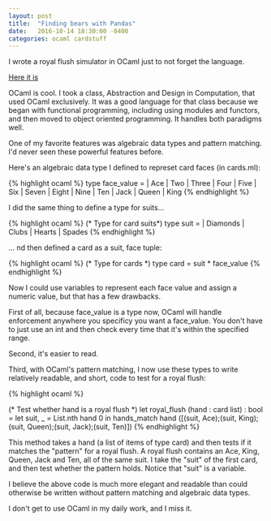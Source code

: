 ```yaml
---
layout: post
title:  "Finding bears with Pandas"
date:   2016-10-14 18:30:00 -0400
categories: ocaml cardstuff
---
```


I wrote a royal flush simulator in OCaml just to not forget the language.

[Here it is](https://github.com/jakekara/ocaml-cardstuff)

OCaml is cool. I took a class, Abstraction and Design in Computation, that
used OCaml exclusively. It was a good language for that class because we
began with functional programming, including using modules and functors,
and then moved to object oriented programming. It handles both paradigms
well.

One of my favorite features was algebraic data types and pattern
matching. I'd never seen these powerful features before.

Here's an algebraic data type I defined to represet card faces (in cards.ml):

{% highlight ocaml %}
type face_value =
  | Ace | Two | Three | Four | Five
  | Six | Seven | Eight | Nine | Ten
  | Jack | Queen | King
{% endhighlight %}

I did the same thing to define a type for suits...

{% highlight ocaml %}
(* Type for card suits*)
type suit =
  | Diamonds | Clubs | Hearts | Spades
{% endhighlight %}

... nd then defined a card as a suit, face tuple:

{% highlight ocaml %}
(* Type for cards *)
type card = suit * face_value
{% endhighlight %}

Now I could use variables to represent each face value and assign a numeric
value, but that has a few drawbacks.

First of all, because face_value is a type now, OCaml will handle
enforcement anywhere you specificy you want a face_value. You don't have to
just use an int and then check every time that it's within the specified
range.

Second, it's easier to read.

Third, with OCaml's pattern matching, I now use these types to write
relatively readable, and short, code to test for a royal flush:

{% highlight ocaml %}

(* Test whether hand is a royal flush *)
let royal_flush (hand : card list) : bool =
  let suit, _ = List.nth hand 0 in
  hands_match hand
    ([(suit, Ace);(suit, King);
    (suit, Queen);(suit, Jack);(suit, Ten)])
{% endhighlight %}

This method takes a hand (a list of items of type card) and then tests if
it matches the "pattern" for a royal flush. A royal flush contains an Ace,
King, Queen, Jack and Ten, all of the same suit. I take the "suit" of the
first card, and then test whether the pattern holds. Notice that "suit" is
a variable.

I believe the above code is much more elegant and readable than could
otherwise be written without pattern matching and algebraic data types.

I don't get to use OCaml in my daily work, and I miss it.